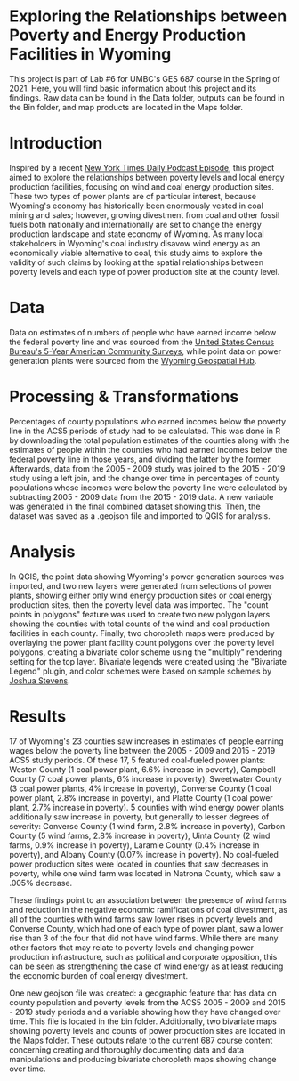 # Exploring the Relationships between Poverty and Energy Production Facilities in Wyoming

This project is part of Lab #6 for UMBC's GES 687 course in the Spring of 2021. Here, you will find basic information about this project and its findings. Raw data can be found in the Data folder, outputs can be found in the Bin folder, and map products are located in the Maps folder.

# Introduction

Inspired by a recent [New York Times Daily Podcast Episode](https://www.nytimes.com/2021/03/16/podcasts/the-daily/wind-power-wyoming-climate-change.html), this project
aimed to explore the relationships between poverty levels and local energy production facilities, focusing on wind and coal energy production sites. These two types of power plants are of particular interest, because Wyoming's economy has historically been enormously vested in coal mining and sales; however, growing divestment from coal and other fossil fuels both nationally and internationally are set to change the energy production landscape and state economy of Wyoming. As many local stakeholders in Wyoming's coal industry disavow wind energy as an economically viable alternative to coal, this study aims to explore the validity of such claims by looking at the spatial relationships between poverty levels and each type of power production site at the county level.

# Data

Data on estimates of numbers of people who have earned income below the federal poverty line and was sourced from the [United States Census Bureau's 5-Year American Community Surveys](https://www.census.gov/data/developers/data-sets/acs-5year.html), while
point data on power generation plants were sourced from the [Wyoming Geospatial Hub](https://data.geospatialhub.org/datasets/63934a36caea4bfeb97a7d7aa021daad_0?geometry=-116.070%2C41.634%2C-99.382%2C44.444). 


# Processing & Transformations

Percentages of county populations who earned incomes below the poverty line in the ACS5 periods of study had to be calculated. This was done in R by downloading the total population estimates of the counties along with the estimates of people within the counties who had earned incomes below the federal poverty line in those years, and dividing the latter by the former. Afterwards, data from the 2005 - 2009 study was joined to the 2015 - 2019 study using a left join, and the change over time in percentages of county populations whose incomes were below the poverty line were calculated by subtracting 2005 - 2009 data from the 2015 - 2019 data. A new variable was generated in the final combined dataset showing this. Then, the dataset was saved as a .geojson file and imported to QGIS for analysis.

# Analysis

In QGIS, the point data showing Wyoming's power generation sources was imported, and two new layers were generated from selections of power plants, showing either only wind energy production sites or coal energy production sites, then the poverty level data was imported. The "count points in polygons" feature was used to create two new polygon layers showing the counties with total counts of the wind and coal production facilities in each county. Finally, two choropleth maps were produced by overlaying the power plant facility count polygons over the poverty level polygons, creating a bivariate color scheme using the "multiply" rendering setting for the top layer. Bivariate legends were created using the "Bivariate Legend" plugin, and color schemes were based on sample schemes by [Joshua Stevens](https://www.joshuastevens.net/cartography/make-a-bivariate-choropleth-map/). 


# Results

17 of Wyoming's 23 counties saw increases in estimates of people earning wages below the poverty line between the 2005 - 2009 and 2015 - 2019 ACS5 study periods. Of these 17, 5 featured coal-fueled power plants: Weston County (1 coal power plant, 6.6% increase in poverty), Campbell County (7 coal power plants, 6% increase in poverty), Sweetwater County (3 coal power plants, 4% increase in poverty), Converse County (1 coal power plant, 2.8% increase in poverty), and Platte County (1 coal power plant, 2.7% increase in poverty). 5 counties with wind energy power plants additionally saw increase in poverty, but generally to lesser degrees of severity: Converse County (1 wind farm, 2.8% increase in poverty), Carbon County (5 wind farms, 2.8% increase in poverty), Uinta County (2 wind farms, 0.9% increase in poverty), Laramie County (0.4% increase in poverty), and Albany County (0.07% increase in poverty). No coal-fueled power production sites were located in counties that saw decreases in poverty, while one wind farm was located in Natrona County, which saw a .005% decrease.

These findings point to an association between the presence of wind farms and reduction in the negative economic ramifications of coal divestment, as all of the counties with wind farms saw lower rises in poverty levels and Converse County, which had one of each type of power plant, saw a lower rise than 3 of the four that did not have wind farms. While there are many other factors that may relate to poverty levels and changing power production infrastructure, such as political and corporate opposition, this can be seen as strengthening the case of wind energy as at least reducing the economic burden of coal energy divestment.

One new geojson file was created: a geographic feature that has data on county population and poverty levels from the ACS5 2005 - 2009 and 2015 - 2019 study periods and a variable showing how they have changed over time. This file is located in the bin folder. Additionally, two bivariate maps showing poverty levels and counts of power production sites are located in the Maps folder. These outputs relate to the current 687 course content concerning creating and thoroughly documenting data and data manipulations and producing bivariate choropleth maps showing change over time.
